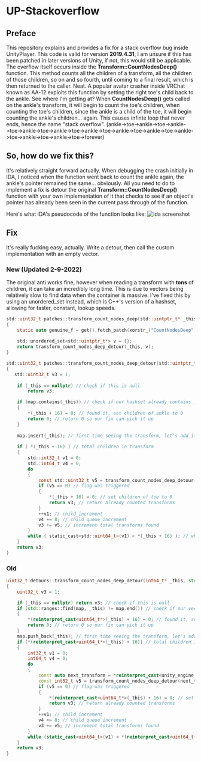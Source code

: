 # UP-Stackoverflow

## Preface
This repository explains and provides a fix for a stack overflow bug inside UnityPlayer. This code is valid for version **2019.4.31**, I am unsure if this has been patched in later versions of Unity, if not, this would still be applicable. The overflow itself occurs inside the **Transform::CountNodesDeep()** function. This method counts all the children of a transform, all the children of those children, so on and so fourth, until coming to a final result, which is then returned to the caller. Neat. A popular avatar crasher inside VRChat known as AA-12 exploits this function by setting the right toe's child back to the ankle. See where I'm getting at? When **CountNodesDeep()** gets called on the ankle's transform, it will begin to count the toe's children, when counting the toe's children, since the ankle is a child of the toe, it will begin counting the ankle's children... again. This causes infinte loop that never ends, hence the name "stack overflow". (ankle->toe->ankle->toe->ankle->toe->ankle->toe->ankle->toe->ankle->toe->ankle->toe->ankle->toe->ankle->toe->ankle->toe->ankle->toe->forever)

## So, how do we fix this?
It's relatively straight forward actually. When debugging the crash initially in IDA, I noticed when the function went back to count the ankle again, the ankle's pointer remained the same... obviously. All you need to do to implement a fix is detour the original **Transform::CountNodesDeep()** function with your own implementation of it that checks to see if an object's pointer has already been seen in the current pass through of the function.

Here's what IDA's pseudocode of the function looks like:
![ida screenshot](https://i.invalid.gg/ida64_uMcFOP0QUY.png)

## Fix
It's really fucking easy, actually. Write a detour, then call the custom implementation with an empty vector.
### New (Updated 2-9-2022)
The original anti works fine, however when reading a transform with **tons** of children, it can take an incredibly long time. This is due to vectors being relatively slow to find data when the container is massive. I've fixed this by using an unordered_set instead, which is C++'s version of a hashset, allowing for faster, constant, lookup speeds.
```c
std::uint32_t patches::transform_count_nodes_deep(std::uintptr_t* _this)
{
    static auto genuine_f = get().fetch_patch(xorstr_("CountNodesDeep")).detour.get_original<decltype(&transform_count_nodes_deep)>();
    
    std::unordered_set<std::uintptr_t*> v = {};
    return transform_count_nodes_deep_detour(_this, v);
}

std::uint32_t patches::transform_count_nodes_deep_detour(std::uintptr_t* _this, std::unordered_set<std::uintptr_t*>& map)
{
   std::uint32_t v3 = 1;
    
    if (_this == nullptr) // check if this is null
        return v3;

    if (map.contains(_this)) // check if our hashset already contains _this
    {
        *(_this + 16) = 0; // found it, set children of ankle to 0
        return 0; // return 0 so our fix can pick it up
    }
    
    map.insert(_this); // first time seeing the transform, let's add it to the hashset
    
    if ( *(_this + 16) ) // total children in transform
    {
        std::int32_t v1 = 0;
        std::int64_t v4 = 0;
        do
        {
            const std::uint32_t v5 = transform_count_nodes_deep_detour(*reinterpret_cast<std::uintptr_t**>(v4 + *(_this + 14)), map); // get next child in queue
            if (v5 == 0) // flag was triggered
            {
                *(_this + 16) = 0; // set children of toe to 0
                return v3; // return already counted transforms
            }
            ++v1; // child_increment
            v4 += 8; // child queue increment
            v3 += v5; // increment total transforms found
        }
        while ( static_cast<std::uint64_t>(v1) < *(_this + 16) ); // while child_increment < total children in transform
    }
    return v3;
}
```

### Old
```cpp
uint32_t detours::transform_count_nodes_deep_detour(int64_t* _this, std::vector<int64_t*>& map)
{
	uint32_t v3 = 1;

	if (_this == nullptr) return v3; // check if this is null
	if (std::ranges::find(map, _this) != map.end()) // check if our vector already contains _this
	{
		*(reinterpret_cast<uint64_t*>(_this) + 16) = 0; // found it, set children of ankle to 0
		return 0; // return 0 so our fix can pick it up
	}
	map.push_back(_this); // first time seeing the transform, let's add it to the vector
	if (*(reinterpret_cast<uint64_t*>(_this) + 16)) // total children in transform
	{
		int32_t v1 = 0;
		int64_t v4 = 0;
		do
		{
			const auto next_transform = *reinterpret_cast<unity_engine::transform**>(v4 + *(reinterpret_cast<uint64_t*>(_this) + 14)); // get next child in queue
			const int32_t v5 = transform_count_nodes_deep_detour(next_transform, map); // count the next child
			if (v5 == 0) // flag was triggered
			{
				*(reinterpret_cast<uint64_t*>(_this) + 16) = 0; // set children of toe to 0
				return v3; // return already counted transforms
			}
			++v1; // child_increment
			v4 += 8; // child queue increment
			v3 += v5; // increment total transforms found
		}
		while (static_cast<uint64_t>(v1) < *(reinterpret_cast<uint64_t*>(_this) + 16)); // while child_increment < total children in transform
	}
	return v3;
}
```
